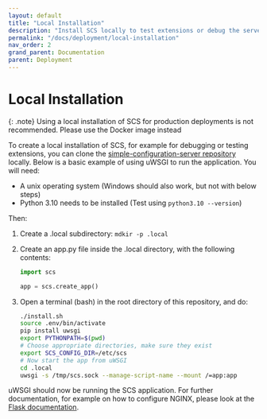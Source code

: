```yaml
---
layout: default
title: "Local Installation"
description: "Install SCS locally to test extensions or debug the server"
permalink: "/docs/deployment/local-installation"
nav_order: 2
grand_parent: Documentation
parent: Deployment
---
```

# Local Installation

{: .note}
Using a local installation of SCS for production deployments is not
recommended. Please use the Docker image instead

To create a local installation of SCS, for example for debugging or testing
extensions, you can clone the
[simple-configuration-server repository](https://github.com/simple-configuration-server/simple-configuration-server)
locally. Below is a basic example of using uWSGI to run the application.
You will need:

* A unix operating system (Windows should also work, but not with below steps)
* Python 3.10 needs to be installed (Test using `python3.10 --version`)

Then:
1. Create a .local subdirectory: `mdkir -p .local`
2. Create an app.py file inside the .local directory, with the following
   contents:

   ```python
   import scs

   app = scs.create_app()
   ```
3. Open a terminal (bash) in the root directory of this repository, and do:

   ```bash
   ./install.sh
   source .env/bin/activate
   pip install uwsgi
   export PYTHONPATH=$(pwd)
   # Choose appropriate directories, make sure they exist
   export SCS_CONFIG_DIR=/etc/scs
   # Now start the app from uWSGI
   cd .local
   uwsgi -s /tmp/scs.sock --manage-script-name --mount /=app:app
   ```

uWSGI should now be running the SCS application. For further documentation, for
example on how to configure NGINX, please look at the [Flask documentation](https://flask.palletsprojects.com/en/2.0.x/deploying/uwsgi/).
